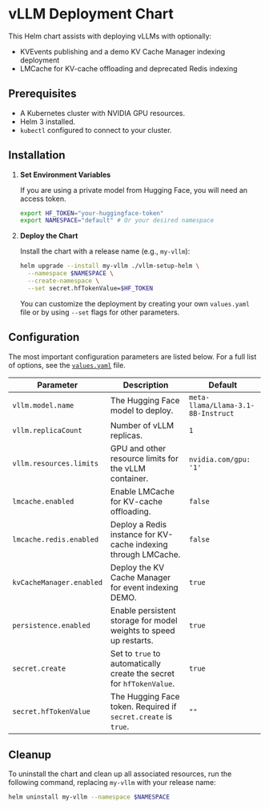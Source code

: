 # vLLM Deployment Chart

This Helm chart assists with deploying vLLMs with optionally:
- KVEvents publishing and a demo KV Cache Manager indexing deployment
- LMCache for KV-cache offloading and deprecated Redis indexing

## Prerequisites

- A Kubernetes cluster with NVIDIA GPU resources.
- Helm 3 installed.
- `kubectl` configured to connect to your cluster.

## Installation

1.  **Set Environment Variables**

    If you are using a private model from Hugging Face, you will need an access token.

    ```bash
    export HF_TOKEN="your-huggingface-token"
    export NAMESPACE="default" # Or your desired namespace
    ```

2.  **Deploy the Chart**

    Install the chart with a release name (e.g., `my-vllm`):

    ```bash
    helm upgrade --install my-vllm ./vllm-setup-helm \
      --namespace $NAMESPACE \
      --create-namespace \
      --set secret.hfTokenValue=$HF_TOKEN
    ```

    You can customize the deployment by creating your own `values.yaml` file or by using `--set` flags for other parameters.

## Configuration

The most important configuration parameters are listed below. For a full list of options, see the [`values.yaml`](./values.yaml) file.

| Parameter | Description                                                          | Default                            |
| --- |----------------------------------------------------------------------|------------------------------------|
| `vllm.model.name` | The Hugging Face model to deploy.                                    | `meta-llama/Llama-3.1-8B-Instruct` |
| `vllm.replicaCount` | Number of vLLM replicas.                                             | `1`                                |
| `vllm.resources.limits` | GPU and other resource limits for the vLLM container.                | `nvidia.com/gpu: '1'`              |
| `lmcache.enabled` | Enable LMCache for KV-cache offloading.                              | `false`                            |
| `lmcache.redis.enabled` | Deploy a Redis instance for KV-cache indexing through LMCache.       | `false`                            |
| `kvCacheManager.enabled` | Deploy the KV Cache Manager for event indexing DEMO.                 | `true`                             |
| `persistence.enabled` | Enable persistent storage for model weights to speed up restarts.    | `true`                             |
| `secret.create` | Set to `true` to automatically create the secret for `hfTokenValue`. | `true`                             |
| `secret.hfTokenValue` | The Hugging Face token. Required if `secret.create` is `true`.       | `""`                               |

## Cleanup

To uninstall the chart and clean up all associated resources, run the following command, replacing `my-vllm` with your release name:

```bash
helm uninstall my-vllm --namespace $NAMESPACE
```
